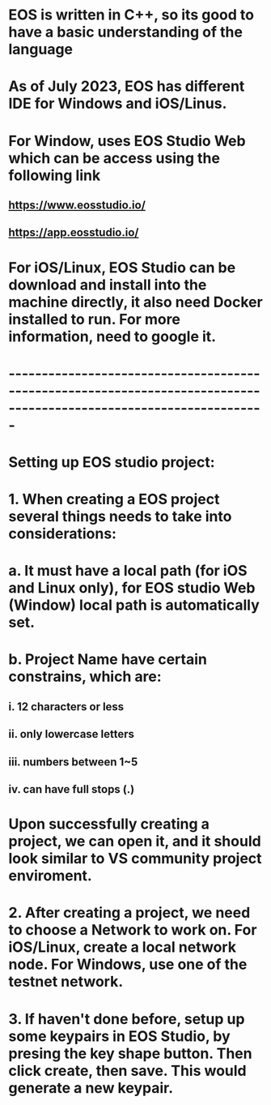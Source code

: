 # EOS is written in C++, so its good to have a basic understanding of the language
# As of July 2023, EOS has different IDE for Windows and iOS/Linus.  
# For Window, uses EOS Studio Web which can be access using the following link
## https://www.eosstudio.io/
## https://app.eosstudio.io/
# For iOS/Linux, EOS Studio can be download and install into the machine directly, it also need Docker installed to run.  For more information, need to google it.
# -------------------------------------------------------------------------------------------------------------------
# Setting up EOS studio project: 
# 1. When creating a EOS project several things needs to take into considerations:
#   a. It must have a local path (for iOS and Linux only), for EOS studio Web (Window) local path is automatically set.
#   b. Project Name have certain constrains, which are:
##      i. 12 characters or less
##      ii. only lowercase letters 
##      iii. numbers between 1~5
##      iv. can have full stops (.)
#
# Upon successfully creating a project, we can open it, and it should look similar to VS community project enviroment.
#
# 2. After creating a project, we need to choose a Network to work on.  For iOS/Linux, create a local network node.  For Windows, use one of the testnet network.
#
# 3. If haven't done before, setup up some keypairs in EOS Studio, by presing the key shape button.  Then click create, then save.  This would generate a new keypair.